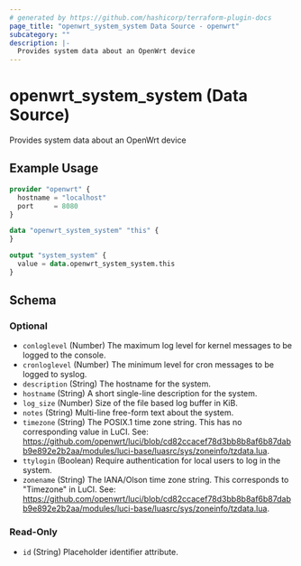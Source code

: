 ```yaml
---
# generated by https://github.com/hashicorp/terraform-plugin-docs
page_title: "openwrt_system_system Data Source - openwrt"
subcategory: ""
description: |-
  Provides system data about an OpenWrt device
---
```


# openwrt_system_system (Data Source)

Provides system data about an OpenWrt device

## Example Usage

```terraform
provider "openwrt" {
  hostname = "localhost"
  port     = 8080
}

data "openwrt_system_system" "this" {
}

output "system_system" {
  value = data.openwrt_system_system.this
}
```

<!-- schema generated by tfplugindocs -->
## Schema

### Optional

- `conloglevel` (Number) The maximum log level for kernel messages to be logged to the console.
- `cronloglevel` (Number) The minimum level for cron messages to be logged to syslog.
- `description` (String) The hostname for the system.
- `hostname` (String) A short single-line description for the system.
- `log_size` (Number) Size of the file based log buffer in KiB.
- `notes` (String) Multi-line free-form text about the system.
- `timezone` (String) The POSIX.1 time zone string. This has no corresponding value in LuCI. See: https://github.com/openwrt/luci/blob/cd82ccacef78d3bb8b8af6b87dabb9e892e2b2aa/modules/luci-base/luasrc/sys/zoneinfo/tzdata.lua.
- `ttylogin` (Boolean) Require authentication for local users to log in the system.
- `zonename` (String) The IANA/Olson time zone string. This corresponds to "Timezone" in LuCI. See: https://github.com/openwrt/luci/blob/cd82ccacef78d3bb8b8af6b87dabb9e892e2b2aa/modules/luci-base/luasrc/sys/zoneinfo/tzdata.lua.

### Read-Only

- `id` (String) Placeholder identifier attribute.



